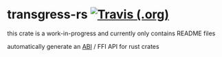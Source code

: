# transgress-rs [![Travis (.org)](https://img.shields.io/travis/kazimuth/transgress-rs.svg?style=flat-square)](https://travis-ci.org/kazimuth/transgress-rs)

this crate is a work-in-progress and currently only contains README files

automatically generate an [ABI](https://github.com/kazimuth/transgress-rs/tree/master/transgress-abi) /
FFI API for rust crates
